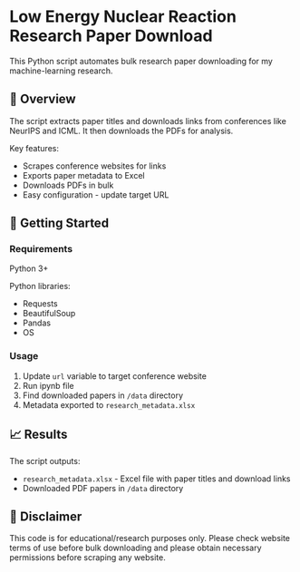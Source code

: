 # Low Energy Nuclear Reaction Research Paper Download
This Python script automates bulk research paper downloading for my machine-learning research.

## 🤖 Overview

The script extracts paper titles and downloads links from conferences like NeurIPS and ICML. It then downloads the PDFs for analysis.

Key features:

- Scrapes conference websites for links 
- Exports paper metadata to Excel
- Downloads PDFs in bulk
- Easy configuration - update target URL

## 🚀 Getting Started

### Requirements

Python 3+ 

Python libraries:

- Requests
- BeautifulSoup 
- Pandas
- OS

### Usage

1. Update `url` variable to target conference website 
2. Run ipynb file
3. Find downloaded papers in `/data` directory
4. Metadata exported to `research_metadata.xlsx`

## 📈 Results

The script outputs:

- `research_metadata.xlsx` - Excel file with paper titles and download links
- Downloaded PDF papers in `/data` directory 

## 📜 Disclaimer 

This code is for educational/research purposes only. Please check website terms of use before bulk downloading and please obtain necessary permissions before scraping any website.
